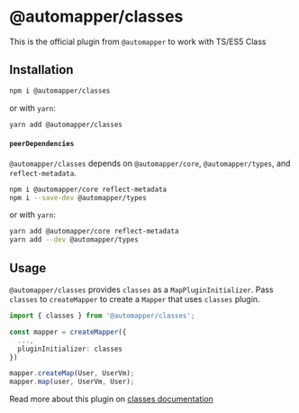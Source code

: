 # @automapper/classes

This is the official plugin from `@automapper` to work with TS/ES5 Class

## Installation

```bash
npm i @automapper/classes
```

or with `yarn`:

```bash
yarn add @automapper/classes
```

#### `peerDependencies`

`@automapper/classes` depends on `@automapper/core`, `@automapper/types`, and `reflect-metadata`.

```bash
npm i @automapper/core reflect-metadata
npm i --save-dev @automapper/types
```

or with `yarn`:

```bash
yarn add @automapper/core reflect-metadata
yarn add --dev @automapper/types
```

## Usage

`@automapper/classes` provides `classes` as a `MapPluginInitializer`. Pass `classes` to `createMapper` to create
a `Mapper` that uses `classes` plugin.

```ts
import { classes } from '@automapper/classes';

const mapper = createMapper({
  ...,
  pluginInitializer: classes
})

mapper.createMap(User, UserVm);
mapper.map(user, UserVm, User);
```

[comment]: <> (TODO: update docs site)
Read more about this plugin on [classes documentation]()
